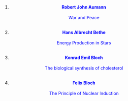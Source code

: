  1.  <a href="https://en.wikipedia.org/wiki/Robert_Aumann" target="_blank" style="text-decoration:none"> <font color="blue"> <center> <b>Robert John Aumann</b></center></font> </a></br>
<a href="https://github.com/manjunath5496/Jewish-Nobel-Lectures/blob/master/jwn(1).pdf" target="_blank" style="text-decoration:none"> <font color="blue"> <center> War and Peace</center></font> </a></br>
                
2. <a href="https://en.wikipedia.org/wiki/Hans_Bethe" target="_blank" style="text-decoration:none"> <font color="blue"> <center> <b>Hans Albrecht Bethe</b></center></font> </a></br>
               <a href="https://github.com/manjunath5496/Jewish-Nobel-Lectures/blob/master/jwn(2).pdf" target="_blank" style="text-decoration:none"> <font color="blue"> <center> Energy Production in Stars</center></font> </a></br>
                
 3.  <a href="https://en.wikipedia.org/wiki/Konrad_Emil_Bloch" target="_blank" style="text-decoration:none"> <font color="blue"> <center> <b>Konrad Emil Bloch</b></center></font> </a></br>
<a href="https://github.com/manjunath5496/Jewish-Nobel-Lectures/blob/master/jwn(1).pdf" target="_blank" style="text-decoration:none"> <font color="blue"> <center> The biological synthesis of cholesterol</center></font> </a></br>
                
4. <a href="https://en.wikipedia.org/wiki/Felix_Bloch" target="_blank" style="text-decoration:none"> <font color="blue"> <center><b> Felix Bloch</b></center></font> </a></br>
               <a href="https://github.com/manjunath5496/Jewish-Nobel-Lectures/blob/master/jwn(2).pdf" target="_blank" style="text-decoration:none"> <font color="blue"> <center> The Principle of Nuclear Induction</center></font> </a></br>
 

